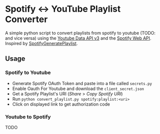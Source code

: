 # Spotify <-> YouTube Playlist Converter
A simple python script to convert playlists from spotify to youtube (TODO: and vice versa) using the [Youtube Data API v3](https://developers.google.com/youtube/v3/) and the [Spotify Web API](https://developer.spotify.com/documentation/web-api/).
Inspired by [SpotifyGeneratePlaylist](https://github.com/TheComeUpCode/SpotifyGeneratePlaylist).

## Usage
### Spotify to Youtube
- Generate Spotify OAuth Token and paste into a file called `secrets.py` 
- Enable Oauth For Youtube and download the `client_secret.json`
- Get a Spotify Playlist's URI (*Share* > *Copy Spotify URI*)
- Run `python convert_playlist.py spotify:playlist:<uri>`
- Click on displayed link to get authorization code

### Youtube to Spotify
TODO
